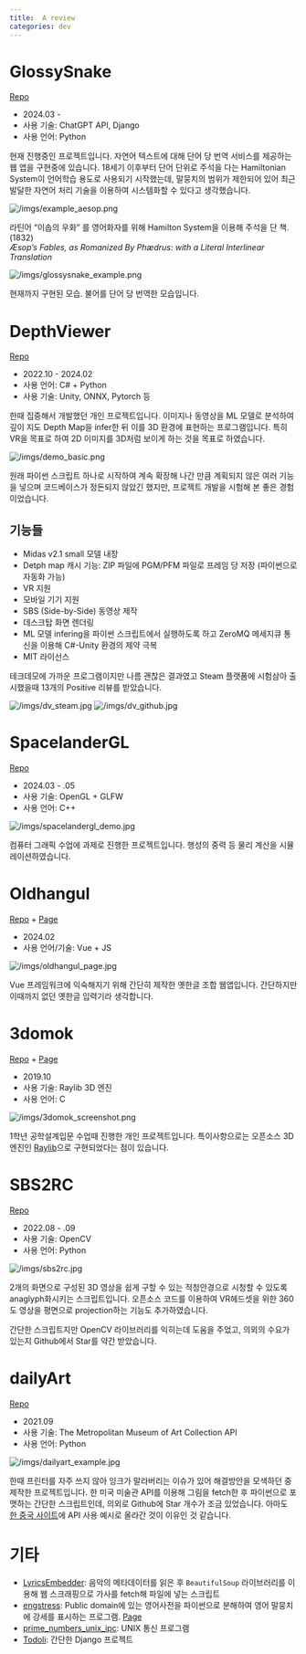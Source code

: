 ```yaml
---
title:  A review
categories: dev
---
```


# GlossySnake

[Repo](https://github.com/parkchamchi/GlossySnake)

- 2024.03 -
- 사용 기술: ChatGPT API, Django
- 사용 언어: Python

현재 진행중인 프로젝트입니다.
자연어 텍스트에 대해 단어 당 번역 서비스를 제공하는 웹 앱을 구현중에 있습니다.
18세기 이후부터 단어 단위로 주석을 다는 Hamiltonian System이 언어학습 용도로 사용되기 시작했는데, 말뭉치의 범위가 제한되어 있어 최근 발달한 자연어 처리 기술을 이용하여 시스템화할 수 있다고 생각했습니다.

![/imgs/example_aesop.png](/imgs/example_aesop.png)

라틴어 “이솝의 우화” 를 영어화자를 위해 Hamilton System을 이용해 주석을 단 책. (1832)<br>
*Æsop’s Fables, as Romanized By Phædrus: with a Literal Interlinear Translation*

![/imgs/glossysnake_example.png](/imgs/glossysnake_example.png)

현재까지 구현된 모습. 불어를 단어 당 번역한 모습입니다.

# DepthViewer

[Repo](https://github.com/parkchamchi/DepthViewer)

- 2022.10 - 2024.02
- 사용 언어: C# + Python
- 사용 기술: Unity, ONNX, Pytorch 등

한때 집중해서 개발했던 개인 프로젝트입니다.
이미지나 동영상을 ML 모델로 분석하여 깊이 지도 Depth Map을 infer한 뒤 이를 3D 환경에 표현하는 프로그램입니다.
특히 VR을 목표로 하여 2D 이미지를 3D처럼 보이게 하는 것을 목표로 하였습니다.

![/imgs/demo_basic.png](/imgs/demo_basic.png)

원래 파이썬 스크립트 하나로 시작하여 계속 확장해 나간 만큼 계획되지 않은 여러 기능을 넣으며 코드베이스가 정돈되지 않았긴 했지만, 프로젝트 개발을 시험해 본 좋은 경험이었습니다.

## 기능들
- Midas v2.1 small 모델 내장
- Detph map 캐시 기능: ZIP 파일에 PGM/PFM 파일로 프레임 당 저장 (파이썬으로 자동화 가능)
- VR 지원
- 모바일 기기 지원
- SBS (Side-by-Side) 동영상 제작
- 데스크탑 화면 렌더링
- ML 모델 infering을 파이썬 스크립트에서 실행하도록 하고 ZeroMQ 메세지큐 통신을 이용해 C#-Unity 환경의 제약 극복
- MIT 라이선스

테크데모에 가까운 프로그램이지만 나름 괜찮은 결과였고 Steam 플랫폼에 시험삼아 출시했을때 13개의 Positive 리뷰를 받았습니다.

![/imgs/dv_steam.jpg](/imgs/dv_steam.jpg)
![/imgs/dv_github.jpg](/imgs/dv_github.jpg)

# SpacelanderGL

[Repo](https://github.com/parkchamchi/SpacelanderGL)

- 2024.03 - .05
- 사용 기술: OpenGL + GLFW
- 사용 언어: C++

![/imgs/spacelandergl_demo.jpg](/imgs/spacelandergl_demo.jpg)

컴퓨터 그래픽 수업에 과제로 진행한 프로젝트입니다. 행성의 중력 등 물리 계산을 시뮬레이션하였습니다.

# Oldhangul

[Repo](https://github.com/parkchamchi/oldhangul) +
[Page](https://parkchamchi.github.io/oldhangul/)

- 2024.02
- 사용 언어/기술: Vue + JS

![/imgs/oldhangul_page.jpg](/imgs/oldhangul_page.jpg)

Vue 프레임워크에 익숙해지기 위해 간단히 제작한 옛한글 조합 웹앱입니다. 간단하지만 이때까지 없던 옛한글 입력기라 생각합니다.

# 3domok

[Repo](https://github.com/parkchamchi/3domok) +
[Page](https://parkchamchi.github.io/3domok/)

- 2019.10
- 사용 기술: Raylib 3D 엔진
- 사용 언어: C

![/imgs/3domok_screenshot.png](/imgs/3domok_screenshot.png)

1학년 공학설계입문 수업때 진행한 개인 프로젝트입니다.
특이사항으로는 오픈소스 3D 엔진인 [Raylib](https://www.raylib.com/)으로 구현되었다는 점이 있습니다.

# SBS2RC

[Repo](https://github.com/parkchamchi/sbs2rc)

- 2022.08 - .09
- 사용 기술: OpenCV
- 사용 언어: Python

![/imgs/sbs2rc.jpg](/imgs/sbs2rc.jpg)

2개의 화면으로 구성된 3D 영상을 쉽게 구할 수 있는 적청안경으로 시청할 수 있도록 anaglyph화시키는 스크립트입니다.
오픈소스 코드를 이용하여 VR헤드셋을 위한 360도 영상을 평면으로 projection하는 기능도 추가하였습니다.

간단한 스크립트지만 OpenCV 라이브러리를 익히는데 도움을 주었고, 의외의 수요가 있는지 Github에서 Star를 약간 받았습니다.

# dailyArt

[Repo](https://github.com/parkchamchi/dailyArt)

- 2021.09
- 사용 기술: The Metropolitan Museum of Art Collection API
- 사용 언어: Python

![/imgs/dailyart_example.jpg](/imgs/dailyart_example.jpg)

한때 프린터를 자주 쓰지 않아 잉크가 말라버리는 이슈가 있어 해결방안을 모색하던 중 제작한 프로젝트입니다.
한 미국 미술관 API를 이용해 그림을 fetch한 후 파이썬으로 포맷하는 간단한 스크립트인데, 의외로 Github에 Star 개수가 조금 있었습니다. 아마도 [한 중국 사이트](https://www.163.com/dy/article/IE44U5B605119NPR.html)에 API 사용 예시로 올라간 것이 이유인 것 같습니다.

# 기타
- [LyricsEmbedder](https://github.com/parkchamchi/LyricsEmbedder): 음악의 메타데이터를 읽은 후 `BeautifulSoup` 라이브러리를 이용해 웹 스크래핑으로 가사를 fetch해 파일에 넣는 스크립트
- [engstress](https://github.com/parkchamchi/engstress): Public domain에 있는 영어사전을 파이썬으로 분해하여 영어 말뭉치에 강세를 표시하는 프로그램. [Page](https://parkchamchi.github.io/engstress/)
- [prime_numbers_unix_ipc](https://github.com/parkchamchi/prime_numbers_unix_ipc): UNIX 통신 프로그램
- [Todoli](https://github.com/parkchamchi/SoftwareEngineering2023): 간단한 Django 프로젝트
